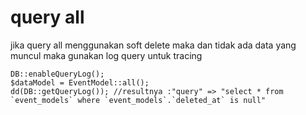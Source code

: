 # query all

jika query all menggunakan soft delete maka dan tidak ada data yang muncul maka gunakan log query untuk tracing


```
DB::enableQueryLog();
$dataModel = EventModel::all();
dd(DB::getQueryLog()); //resultnya :"query" => "select * from `event_models` where `event_models`.`deleted_at` is null"
```
